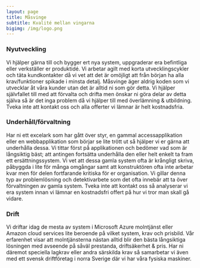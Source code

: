 ```yaml
---
layout: page
title: Måsvinge
subtitle: Kvalité mellan vingarna
bigimg: /img/logo.png
---
```

### Nyutveckling
Vi hjälper gärna till och bygger ert nya system, uppgraderar era befintliga eller verkställer er produktidé. Vi arbetar agilt med korta utvecklingscykler och täta kundkontakter då vi vet att det är omöjligt att från början ha alla krav/funktioner spikade i minsta detalj.
Måsvinge äger aldrig koden som vi utvecklar åt våra kunder utan det är alltid ni som gör detta. Vi hjälper självfallet till med att förvalta och drifta men önskar ni göra delar av detta själva så är det inga problem då vi hjälper till med överlämning & utbildning. Tveka inte att kontakt oss och alla offerter vi lämnar är helt kostnadsfria.
 
### Underhåll/förvaltning
Har ni ett excelark som har gått över styr, en gammal accessapplikation eller en webbapplikation som börjar se lite trött ut så hjälper vi er gärna att underhålla dessa. Vi tittar först på applikationen och bedömer vad som är långsiktig bäst; att antingen fortsätta underhålla den eller helt enkelt ta fram ett ersättningssystem. Vi vet att dessa gamla system ofta är krångligt skriva, påbyggda i lite för många omgångar samt att konstruktören ofta inte arbetar kvar men för delen fortfarande kritiska för er organisation. Vi gillar denna typ av problemlösning och detektivarbete som det ofta innebär att ta över förvaltningen av gamla system. Tveka inte att kontakt oss så analyserar vi era system innan vi lämnar en kostnadsfri offert på hur vi tror man skall gå vidare.

### Drift
Vi driftar idag de mesta av system i Microsoft Azure molntjänst eller Amazon cloud services lite beroende på vilket system, krav och prisbild. Vår erfarenhet visar att molntjänsterna nästan alltid blir den bästa långsiktiga lösningen med avseende på såväl prestanda, driftsäkerhet & pris. 
Har ni däremot speciella lagkrav eller andra särskilda krav så samarbetar vi även med ett svensk driftföretag i norra Sverige där vi har våra fysiska maskiner.


